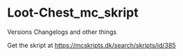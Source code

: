 # Loot-Chest_mc_skript
Versions
Changelogs
and other things

Get the skript at https://mcskripts.dk/search/skripts/id/385

